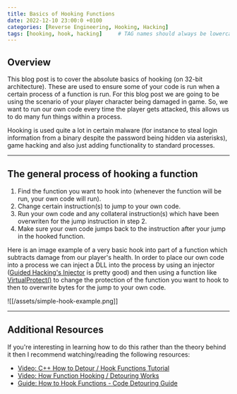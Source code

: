 ```yaml
---
title: Basics of Hooking Functions
date: 2022-12-10 23:00:0 +0100
categories: [Reverse Engineering, Hooking, Hacking]
tags: [hooking, hook, hacking]     # TAG names should always be lowercase
---
```


## Overview

This blog post is to cover the absolute basics of hooking (on 32-bit architecture). These are used to ensure some of your code is run when a certain process of a function is run. For this blog post we are going to be using the scenario of your player character being damaged in game. So, we want to run our own code every time the player gets attacked, this allows us to do many fun things within a process.

Hooking is used quite a lot in certain malware (for instance to steal login information from a binary despite the password being hidden via asterisks), game hacking and also just adding functionality to standard processes.

***

## The general process of hooking a function

1. Find the function you want to hook into (whenever the function will be run, your own code will run).
2. Change certain instruction(s) to jump to your own code.
3. Run your own code and any collateral instruction(s) which have been overwriten for the jump instruction in step 2.
4. Make sure your own code jumps back to the instruction after your jump in the hooked function.

Here is an image example of a very basic hook into part of a function which subtracts damage from our player's health. In order to place our own code into a process we can inject a DLL into the process by using an injector ([Guided Hacking's Injector](https://guidedhacking.com/resources/guided-hacking-dll-injector.4/) is pretty good) and then using a function like [VirtualProtect()](https://learn.microsoft.com/en-us/windows/win32/api/memoryapi/nf-memoryapi-virtualprotect) to change the protection of the function you want to hook to then to overwrite bytes for the jump to your own code.

![[/assets/simple-hook-example.png]]

***

## Additional Resources

If you're interesting in learning how to do this rather than the theory behind it then I recommend watching/reading the following resources:

- [Video: C++ How to Detour / Hook Functions Tutorial](https://www.youtube.com/watch?v=jTl3MFVKSUM)
- [Video: How Function Hooking / Detouring Works](https://www.youtube.com/watch?v=b1ahj347pDc)
- [Guide: How to Hook Functions - Code Detouring Guide](https://guidedhacking.com/threads/how-to-hook-functions-code-detouring-guide.14185/)
